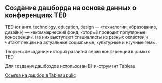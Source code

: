 ## Создание дашборда на основе данных о конференциях TED

TED (от англ. technology, education, design — «технологии, образование, дизайн») — некоммерческий фонд, который проводит популярные конференции. На них выступают специалисты из разных областей и читают лекции на актуальные социальные, культурные и научные темы.

Творческое задание: история развития серий конференций в рамках TED

Для создания дашбордов использован BI-инструмент Tableau

[Сcылка на дашбор в Tableau pulic](https://public.tableau.com/views/sprint12-project/sheet23)


